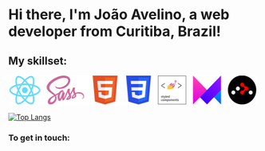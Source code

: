 # Hi there, I'm João Avelino, a web developer from Curitiba, Brazil!

## My skillset:
<img src="https://github.com/joaolavelino/joaolavelino/blob/main/icons.png" width="500" height="58"/>

[![Top Langs](https://github-readme-stats.vercel.app/api/top-langs/?username=joaolavelino&layout=compact)](https://github.com/anuraghazra/github-readme-stats)

### To get in touch:



<!--
**joaolavelino/joaolavelino** is a ✨ _special_ ✨ repository because its `README.md` (this file) appears on your GitHub profile.

Here are some ideas to get you started:

- 🔭 I’m currently working on ...
- 🌱 I’m currently learning ...
- 👯 I’m looking to collaborate on ...
- 🤔 I’m looking for help with ...
- 💬 Ask me about ...
- 📫 How to reach me: ...
- 😄 Pronouns: ...
- ⚡ Fun fact: ...
-->
